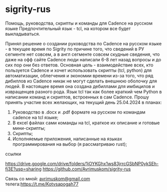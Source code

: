 # sigrity-rus
Помощь, руководства, скрипты и команды для Cadence на русском языке
Предпочтительный язык - tcl, на котором все будет выкладываться.

Принял решение о создании руководства по Cadence  на русском языке - в текущее время по Sigrity по причине того, 
что сведений в РУ сегменте нет совсем, а в англ сегменте совсем скудные сведения, что даже на офф сайте Cadence люди написали 6-8 лет назад
вопросы и до сих пор они без ответов.
Основная цель - взаимодействие всех, кто пользуется Cadence и хочет использовать скрипты (tcl, python) 
для автоматизации, облегчения и экономии времени из-за того, что ряд дибиллов из Cadence никак не могут
сделать внешнюю оболочку для людей. В настоящее время она создана дебиллами для имбицилов и извращенцев разного рода.
Язык tcl так как более краткий чем Python в написании команд и скриптов, встроенных в сам Cadence.
Прошу принять участие всех желающих, на текущий день 25.04.2024 в планах:
1. Руководство в .docx и .pdf формате на русском по командам cadence на tcl языке;
2. В excel файлах сами команды на tcl, краткое их описание и готовые мини-скрипты;
3. Скрипты;
4. Исполняемые приложения, написанные на языках программирования на выбор (я рассматриваю rust);

ссылки

https://drive.google.com/drive/folders/1jOYKGhx1ws83jrrcGSbNP0ykSEh-fj3E?usp=sharing
https://github.com/Avrimuskom/sigrity-rus

Связь со мной:
avrimuskom@gmail.com
телега:https://t.me/Kotvsapogah77
